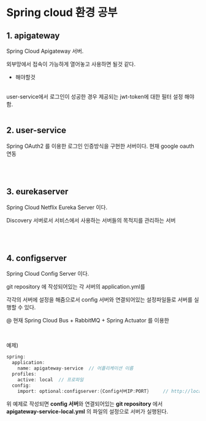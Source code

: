 
# Spring cloud 환경 공부



## 1. apigateway

Spring Cloud Apigateway 서버.

외부망에서 접속이 가능하게 열어놓고 사용하면 될것 같다.

- 해야할것
</br> 
user-service에서 로그인이 성공한 경우 제공되는 jwt-token에 대한 필터 설정 해야함.

</br>
</br>

## 2. user-service

Spring OAuth2 를 이용한 로그인 인증방식을 구현한 서버이다.
현재 google oauth 연동

</br>
</br>

## 3. eurekaserver

Spring Cloud Netflix Eureka Server 이다.

Discovery 서버로서 서비스에서 사용하는 서버들의 목적지를 관리하는 서버

</br>
</br>

## 4. configserver

Spring Cloud Config Server 이다.

git repository 에 작성되어있는 각 서버의 application.yml를

각각의 서버에 설정을 해줌으로서 config 서버와 연결되어있는 설정파일들로 서버를 실행할 수 있다.

@ 현재 Spring Cloud Bus + RabbitMQ + Spring Actuator 를 이용한 

</br>

예제)
```c
spring:
  application:
    name: apigateway-service  // 어플리케이션 이름
  profiles:
    active: local  // 프로파일
  config:
    import: optional:configserver:{Config서버IP:PORT}     // http://localhost:8581

```
위 예제로 작성되면 **config 서버**와 연결되어있는 **git repository** 에서 </br>
**apigateway-service-local.yml** 의 파일의 설정으로 서버가 실행된다.



